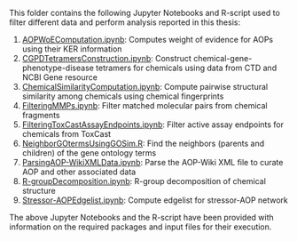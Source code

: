 This folder contains the following Jupyter Notebooks and R-script used to filter different data and perform analysis reported in this thesis:

1) [AOPWoEComputation.ipynb](https://github.com/asamallab/PhDThesis-Ajaya_Kumar_Sahoo/blob/main/Codes/AOPWoEComputation.ipynb): Computes weight of evidence for AOPs using their KER information
2) [CGPDTetramersConstruction.ipynb](https://github.com/asamallab/PhDThesis-Ajaya_Kumar_Sahoo/blob/main/Codes/CGPDTetramersConstruction.ipynb): Construct chemical-gene-phenotype-disease tetramers for chemicals using data from CTD and NCBI Gene resource
3) [ChemicalSimilarityComputation.ipynb](https://github.com/asamallab/PhDThesis-Ajaya_Kumar_Sahoo/blob/main/Codes/ChemicalSimilarityComputation.ipynb): Compute pairwise structural similarity among chemicals using chemical fingerprints
4) [FilteringMMPs.ipynb](https://github.com/asamallab/PhDThesis-Ajaya_Kumar_Sahoo/blob/main/Codes/FilteringMMPs.ipynb): Filter matched molecular pairs from chemical fragments
5) [FilteringToxCastAssayEndpoints.ipynb](https://github.com/asamallab/PhDThesis-Ajaya_Kumar_Sahoo/blob/main/Codes/FilteringToxCastAssayEndpoints.ipynb): Filter active assay endpoints for chemicals from ToxCast
6) [NeighborGOtermsUsingGOSim.R](https://github.com/asamallab/PhDThesis-Ajaya_Kumar_Sahoo/blob/main/Codes/NeighborGOtermsUsingGOSim.R): Find the neighbors (parents and children) of the gene ontology terms
7) [ParsingAOP-WikiXMLData.ipynb](https://github.com/asamallab/PhDThesis-Ajaya_Kumar_Sahoo/blob/main/Codes/ParsingAOP-WikiXMLData.ipynb): Parse the AOP-Wiki XML file to curate AOP and other associated data
8) [R-groupDecomposition.ipynb](https://github.com/asamallab/PhDThesis-Ajaya_Kumar_Sahoo/blob/main/Codes/R-groupDecomposition.ipynb): R-group decomposition of chemical structure
9) [Stressor-AOPEdgelist.ipynb](https://github.com/asamallab/PhDThesis-Ajaya_Kumar_Sahoo/blob/main/Codes/Stressor-AOPEdgelist.ipynb): Compute edgelist for stressor-AOP network

The above Jupyter Notebooks and the R-script have been provided with information on the required packages and input files for their execution.
